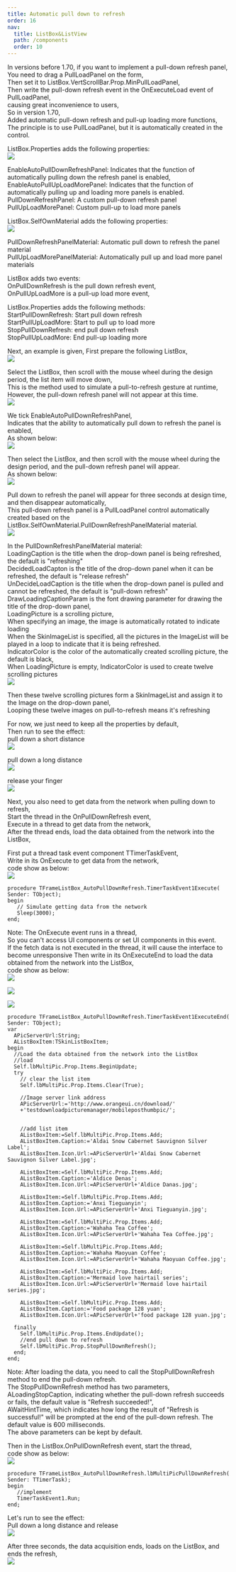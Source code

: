 ```yaml
---
title: Automatic pull down to refresh
order: 16
nav:
  title: ListBox&ListView
  path: /components
  order: 10
---
```


In versions before 1.70, if you want to implement a pull-down refresh panel,  
You need to drag a PullLoadPanel on the form,  
Then set it to ListBox.VertScrollBar.Prop.MinPullLoadPanel,  
Then write the pull-down refresh event in the OnExecuteLoad event of PullLoadPanel,  
causing great inconvenience to users,  
So in version 1.70,  
Added automatic pull-down refresh and pull-up loading more functions,  
The principle is to use PullLoadPanel, but it is automatically created in the control.  
 
ListBox.Properties adds the following properties:  
![](http://www.orangeui.cn/orangeuiblog/OrangeUI/10.6.OrangeUI%E6%8E%A7%E4%BB%B6%E4%BD%BF%E7%94%A8%E8%AF%B4%E6%98%8E(%E5%88%97%E8%A1%A8%E6%A1%86%E6%8E%A7%E4%BB%B6ListBox)(%E7%A4%BA%E4%BE%8B6%20%E8%87%AA%E5%8A%A8%E4%B8%8B%E6%8B%89%E5%88%B7%E6%96%B0).files/image001.png)



EnableAutoPullDownRefreshPanel: Indicates that the function of automatically pulling down the refresh panel is enabled,  
EnableAutoPullUpLoadMorePanel: Indicates that the function of automatically pulling up and loading more panels is enabled.  
PullDownRefreshPanel: A custom pull-down refresh panel  
PullUpLoadMorePanel: Custom pull-up to load more panels  
 
ListBox.SelfOwnMaterial adds the following properties:  
![](http://www.orangeui.cn/orangeuiblog/OrangeUI/10.6.OrangeUI%E6%8E%A7%E4%BB%B6%E4%BD%BF%E7%94%A8%E8%AF%B4%E6%98%8E(%E5%88%97%E8%A1%A8%E6%A1%86%E6%8E%A7%E4%BB%B6ListBox)(%E7%A4%BA%E4%BE%8B6%20%E8%87%AA%E5%8A%A8%E4%B8%8B%E6%8B%89%E5%88%B7%E6%96%B0).files/image003.png)


PullDownRefreshPanelMaterial: Automatic pull down to refresh the panel material  
PullUpLoadMorePanelMaterial: Automatically pull up and load more panel materials  
 
ListBox adds two events:  
OnPullDownRefresh is the pull down refresh event,  
OnPullUpLoadMore is a pull-up load more event,  
 
ListBox.Properties adds the following methods:  
StartPullDownRefresh: Start pull down refresh  
StartPullUpLoadMore: Start to pull up to load more  
StopPullDownRefresh: end pull down refresh  
StopPullUpLoadMore: End pull-up loading more  


Next, an example is given, 
First prepare the following ListBox,  
![](http://www.orangeui.cn/orangeuiblog/OrangeUI/10.6.OrangeUI%E6%8E%A7%E4%BB%B6%E4%BD%BF%E7%94%A8%E8%AF%B4%E6%98%8E(%E5%88%97%E8%A1%A8%E6%A1%86%E6%8E%A7%E4%BB%B6ListBox)(%E7%A4%BA%E4%BE%8B6%20%E8%87%AA%E5%8A%A8%E4%B8%8B%E6%8B%89%E5%88%B7%E6%96%B0).files/image007.png)  


Select the ListBox, then scroll with the mouse wheel during the design period, the list item will move down,  
This is the method used to simulate a pull-to-refresh gesture at runtime,  
However, the pull-down refresh panel will not appear at this time.  
![](http://www.orangeui.cn/orangeuiblog/OrangeUI/10.6.OrangeUI%E6%8E%A7%E4%BB%B6%E4%BD%BF%E7%94%A8%E8%AF%B4%E6%98%8E(%E5%88%97%E8%A1%A8%E6%A1%86%E6%8E%A7%E4%BB%B6ListBox)(%E7%A4%BA%E4%BE%8B6%20%E8%87%AA%E5%8A%A8%E4%B8%8B%E6%8B%89%E5%88%B7%E6%96%B0).files/image009.png)


We tick EnableAutoPullDownRefreshPanel,  
Indicates that the ability to automatically pull down to refresh the panel is enabled,  
As shown below:    
![](http://www.orangeui.cn/orangeuiblog/OrangeUI/10.6.OrangeUI%E6%8E%A7%E4%BB%B6%E4%BD%BF%E7%94%A8%E8%AF%B4%E6%98%8E(%E5%88%97%E8%A1%A8%E6%A1%86%E6%8E%A7%E4%BB%B6ListBox)(%E7%A4%BA%E4%BE%8B6%20%E8%87%AA%E5%8A%A8%E4%B8%8B%E6%8B%89%E5%88%B7%E6%96%B0).files/image011.png)


Then select the ListBox, and then scroll with the mouse wheel during the design period, and the pull-down refresh panel will appear.  
As shown below:    
![](http://www.orangeui.cn/orangeuiblog/OrangeUI/10.6.OrangeUI%E6%8E%A7%E4%BB%B6%E4%BD%BF%E7%94%A8%E8%AF%B4%E6%98%8E(%E5%88%97%E8%A1%A8%E6%A1%86%E6%8E%A7%E4%BB%B6ListBox)(%E7%A4%BA%E4%BE%8B6%20%E8%87%AA%E5%8A%A8%E4%B8%8B%E6%8B%89%E5%88%B7%E6%96%B0).files/image013.png)  


Pull down to refresh the panel will appear for three seconds at design time, and then disappear automatically,  
This pull-down refresh panel is a PullLoadPanel control automatically created based on the ListBox.SelfOwnMaterial.PullDownRefreshPanelMaterial material.  
![](http://www.orangeui.cn/orangeuiblog/OrangeUI/10.6.OrangeUI%E6%8E%A7%E4%BB%B6%E4%BD%BF%E7%94%A8%E8%AF%B4%E6%98%8E(%E5%88%97%E8%A1%A8%E6%A1%86%E6%8E%A7%E4%BB%B6ListBox)(%E7%A4%BA%E4%BE%8B6%20%E8%87%AA%E5%8A%A8%E4%B8%8B%E6%8B%89%E5%88%B7%E6%96%B0).files/image015.png)


In the PullDownRefreshPanelMaterial material:  
LoadingCaption is the title when the drop-down panel is being refreshed, the default is "refreshing"  
DecidedLoadCapton is the title of the drop-down panel when it can be refreshed, the default is "release refresh"  
UnDecideLoadCaption is the title when the drop-down panel is pulled and cannot be refreshed, the default is "pull-down refresh"  
DrawLoadingCaptionParam is the font drawing parameter for drawing the title of the drop-down panel,  
LoadingPicture is a scrolling picture,  
When specifying an image, the image is automatically rotated to indicate loading  
When the SkinImageList is specified, all the pictures in the ImageList will be played in a loop to indicate that it is being refreshed.  
IndicatorColor is the color of the automatically created scrolling picture, the default is black,  
When LoadingPicture is empty, IndicatorColor is used to create twelve scrolling pictures  
![](http://www.orangeui.cn/orangeuiblog/OrangeUI/10.6.OrangeUI%E6%8E%A7%E4%BB%B6%E4%BD%BF%E7%94%A8%E8%AF%B4%E6%98%8E(%E5%88%97%E8%A1%A8%E6%A1%86%E6%8E%A7%E4%BB%B6ListBox)(%E7%A4%BA%E4%BE%8B6%20%E8%87%AA%E5%8A%A8%E4%B8%8B%E6%8B%89%E5%88%B7%E6%96%B0).files/image017.png)


Then these twelve scrolling pictures form a SkinImageList and assign it to the Image on the drop-down panel,  
Looping these twelve images on pull-to-refresh means it's refreshing  
 
For now, we just need to keep all the properties by default,  
Then run to see the effect:  
pull down a short distance  
![](http://www.orangeui.cn/orangeuiblog/OrangeUI/10.6.OrangeUI%E6%8E%A7%E4%BB%B6%E4%BD%BF%E7%94%A8%E8%AF%B4%E6%98%8E(%E5%88%97%E8%A1%A8%E6%A1%86%E6%8E%A7%E4%BB%B6ListBox)(%E7%A4%BA%E4%BE%8B6%20%E8%87%AA%E5%8A%A8%E4%B8%8B%E6%8B%89%E5%88%B7%E6%96%B0).files/image019.png)


pull down a long distance  
![](http://www.orangeui.cn/orangeuiblog/OrangeUI/10.6.OrangeUI%E6%8E%A7%E4%BB%B6%E4%BD%BF%E7%94%A8%E8%AF%B4%E6%98%8E(%E5%88%97%E8%A1%A8%E6%A1%86%E6%8E%A7%E4%BB%B6ListBox)(%E7%A4%BA%E4%BE%8B6%20%E8%87%AA%E5%8A%A8%E4%B8%8B%E6%8B%89%E5%88%B7%E6%96%B0).files/image021.png)


release your finger  
![](http://www.orangeui.cn/orangeuiblog/OrangeUI/10.6.OrangeUI%E6%8E%A7%E4%BB%B6%E4%BD%BF%E7%94%A8%E8%AF%B4%E6%98%8E(%E5%88%97%E8%A1%A8%E6%A1%86%E6%8E%A7%E4%BB%B6ListBox)(%E7%A4%BA%E4%BE%8B6%20%E8%87%AA%E5%8A%A8%E4%B8%8B%E6%8B%89%E5%88%B7%E6%96%B0).files/image023.png)

Next, you also need to get data from the network when pulling down to refresh,  
Start the thread in the OnPullDownRefresh event,  
Execute in a thread to get data from the network,  
After the thread ends, load the data obtained from the network into the ListBox,  
 
 
First put a thread task event component TTimerTaskEvent,  
Write in its OnExecute to get data from the network,  
code show as below:    
![](http://www.orangeui.cn/orangeuiblog/OrangeUI/10.6.OrangeUI%E6%8E%A7%E4%BB%B6%E4%BD%BF%E7%94%A8%E8%AF%B4%E6%98%8E(%E5%88%97%E8%A1%A8%E6%A1%86%E6%8E%A7%E4%BB%B6ListBox)(%E7%A4%BA%E4%BE%8B6%20%E8%87%AA%E5%8A%A8%E4%B8%8B%E6%8B%89%E5%88%B7%E6%96%B0).files/image025.png)


````delphi | pure
procedure TFrameListBox_AutoPullDownRefresh.TimerTaskEvent1Execute(
Sender: TObject);
begin
   // Simulate getting data from the network
   Sleep(3000);
end;
````

Note: The OnExecute event runs in a thread,  
So you can't access UI components or set UI components in this event.  
If the fetch data is not executed in the thread, it will cause the interface to become unresponsive 
Then write in its OnExecuteEnd to load the data obtained from the network into the ListBox,  
code show as below:    
![](http://www.orangeui.cn/orangeuiblog/OrangeUI/10.6.OrangeUI%E6%8E%A7%E4%BB%B6%E4%BD%BF%E7%94%A8%E8%AF%B4%E6%98%8E(%E5%88%97%E8%A1%A8%E6%A1%86%E6%8E%A7%E4%BB%B6ListBox)(%E7%A4%BA%E4%BE%8B6%20%E8%87%AA%E5%8A%A8%E4%B8%8B%E6%8B%89%E5%88%B7%E6%96%B0).files/image027.png)

![](http://www.orangeui.cn/orangeuiblog/OrangeUI/10.6.OrangeUI%E6%8E%A7%E4%BB%B6%E4%BD%BF%E7%94%A8%E8%AF%B4%E6%98%8E(%E5%88%97%E8%A1%A8%E6%A1%86%E6%8E%A7%E4%BB%B6ListBox)(%E7%A4%BA%E4%BE%8B6%20%E8%87%AA%E5%8A%A8%E4%B8%8B%E6%8B%89%E5%88%B7%E6%96%B0).files/image029.png)

![](http://www.orangeui.cn/orangeuiblog/OrangeUI/10.6.OrangeUI%E6%8E%A7%E4%BB%B6%E4%BD%BF%E7%94%A8%E8%AF%B4%E6%98%8E(%E5%88%97%E8%A1%A8%E6%A1%86%E6%8E%A7%E4%BB%B6ListBox)(%E7%A4%BA%E4%BE%8B6%20%E8%87%AA%E5%8A%A8%E4%B8%8B%E6%8B%89%E5%88%B7%E6%96%B0).files/image031.png)



````delphi | pure
procedure TFrameListBox_AutoPullDownRefresh.TimerTaskEvent1ExecuteEnd(
Sender: TObject);
var
  APicServerUrl:String;
  AListBoxItem:TSkinListBoxItem;
begin
  //Load the data obtained from the network into the ListBox
  //load
  Self.lbMultiPic.Prop.Items.BeginUpdate;
  try
    // clear the list item
    Self.lbMultiPic.Prop.Items.Clear(True);
    
    //Image server link address
    APicServerUrl:='http://www.orangeui.cn/download/'
    +'testdownloadpicturemanager/mobileposthumbpic/';
    
    
    //add list item
    AListBoxItem:=Self.lbMultiPic.Prop.Items.Add;
    AListBoxItem.Caption:='Aldai Snow Cabernet Sauvignon Silver Label';
    AListBoxItem.Icon.Url:=APicServerUrl+'Aldai Snow Cabernet Sauvignon Silver Label.jpg';
    
    AListBoxItem:=Self.lbMultiPic.Prop.Items.Add;
    AListBoxItem.Caption:='Aldice Denas';
    AListBoxItem.Icon.Url:=APicServerUrl+'Aldice Danas.jpg';
    
    AListBoxItem:=Self.lbMultiPic.Prop.Items.Add;
    AListBoxItem.Caption:='Anxi Tieguanyin';
    AListBoxItem.Icon.Url:=APicServerUrl+'Anxi Tieguanyin.jpg';
    
    AListBoxItem:=Self.lbMultiPic.Prop.Items.Add;
    AListBoxItem.Caption:='Wahaha Tea Coffee';
    AListBoxItem.Icon.Url:=APicServerUrl+'Wahaha Tea Coffee.jpg';
    
    AListBoxItem:=Self.lbMultiPic.Prop.Items.Add;
    AListBoxItem.Caption:='Wahaha Maoyuan Coffee';
    AListBoxItem.Icon.Url:=APicServerUrl+'Wahaha Maoyuan Coffee.jpg';
    
    AListBoxItem:=Self.lbMultiPic.Prop.Items.Add;
    AListBoxItem.Caption:='Mermaid love hairtail series';
    AListBoxItem.Icon.Url:=APicServerUrl+'Mermaid love hairtail series.jpg';
    
    AListBoxItem:=Self.lbMultiPic.Prop.Items.Add;
    AListBoxItem.Caption:='Food package 128 yuan';
    AListBoxItem.Icon.Url:=APicServerUrl+'food package 128 yuan.jpg';
  
  finally
    Self.lbMultiPic.Prop.Items.EndUpdate();
    //end pull down to refresh
    Self.lbMultiPic.Prop.StopPullDownRefresh();
  end;
end;
````
 
Note: After loading the data, you need to call the StopPullDownRefresh method to end the pull-down refresh.  
The StopPullDownRefresh method has two parameters,  
ALoadingStopCaption, indicating whether the pull-down refresh succeeds or fails, the default value is "Refresh succeeded!",  
AWaitHintTime, which indicates how long the result of "Refresh is successful!" will be prompted at the end of the pull-down refresh. The default value is 600 milliseconds.  
The above parameters can be kept by default.  
 
Then in the ListBox.OnPullDownRefresh event, start the thread,  
code show as below:    
![](http://www.orangeui.cn/orangeuiblog/OrangeUI/10.6.OrangeUI%E6%8E%A7%E4%BB%B6%E4%BD%BF%E7%94%A8%E8%AF%B4%E6%98%8E(%E5%88%97%E8%A1%A8%E6%A1%86%E6%8E%A7%E4%BB%B6ListBox)(%E7%A4%BA%E4%BE%8B6%20%E8%87%AA%E5%8A%A8%E4%B8%8B%E6%8B%89%E5%88%B7%E6%96%B0).files/image033.png)


````delphi | pure
procedure TFrameListBox_AutoPullDownRefresh.lbMultiPicPullDownRefresh(
Sender: TTimerTask);
begin
   //implement
   TimerTaskEvent1.Run;
end;
````
 
Let's run to see the effect:  
Pull down a long distance and release  
![](http://www.orangeui.cn/orangeuiblog/OrangeUI/10.6.OrangeUI%E6%8E%A7%E4%BB%B6%E4%BD%BF%E7%94%A8%E8%AF%B4%E6%98%8E(%E5%88%97%E8%A1%A8%E6%A1%86%E6%8E%A7%E4%BB%B6ListBox)(%E7%A4%BA%E4%BE%8B6%20%E8%87%AA%E5%8A%A8%E4%B8%8B%E6%8B%89%E5%88%B7%E6%96%B0).files/image035.png)


After three seconds, the data acquisition ends, loads on the ListBox, and ends the refresh,  
![](http://www.orangeui.cn/orangeuiblog/OrangeUI/10.6.OrangeUI%E6%8E%A7%E4%BB%B6%E4%BD%BF%E7%94%A8%E8%AF%B4%E6%98%8E(%E5%88%97%E8%A1%A8%E6%A1%86%E6%8E%A7%E4%BB%B6ListBox)(%E7%A4%BA%E4%BE%8B6%20%E8%87%AA%E5%8A%A8%E4%B8%8B%E6%8B%89%E5%88%B7%E6%96%B0).files/image037.png)



